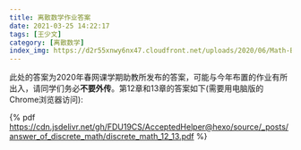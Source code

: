 ```yaml
---
title: 离散数学作业答案
date: 2021-03-25 14:22:17
tags: [王少文]
category: [离散数学]
index_img: https://d2r55xnwy6nx47.cloudfront.net/uploads/2020/06/Math-Beauty_2880x1220_Lede_HPA.jpg
---
```


此处的答案为2020年春网课学期助教所发布的答案，可能与今年布置的作业有所出入，请同学们务必**不要外传**。第12章和13章的答案如下(需要用电脑版的Chrome浏览器访问):

{% pdf https://cdn.jsdelivr.net/gh/FDU19CS/AcceptedHelper@hexo/source/_posts/answer_of_discrete_math/discrete_math_12_13.pdf %}